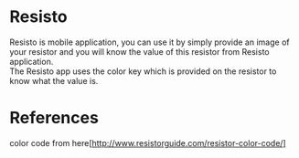 # Resisto
Resisto is mobile application, you can use it by simply provide an image of your resistor and you will know the value of this resistor from Resisto application.<br />
The Resisto app uses the color key which is provided on the resistor to know what the value is.<br />

# References 
color code from here[http://www.resistorguide.com/resistor-color-code/]
